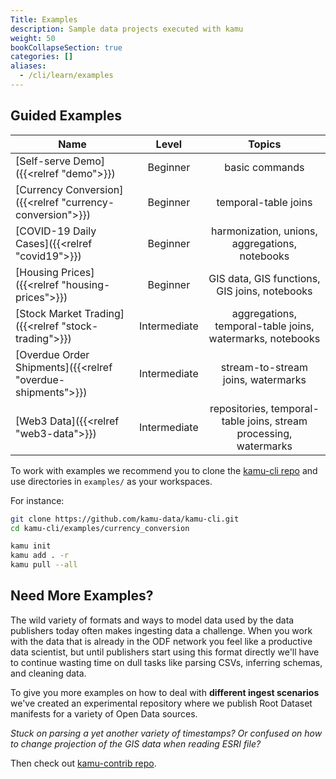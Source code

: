```yaml
---
Title: Examples
description: Sample data projects executed with kamu
weight: 50
bookCollapseSection: true
categories: []
aliases:
  - /cli/learn/examples
---
```


## Guided Examples

| Name                                                        |    Level     |                              Topics                               |
| ----------------------------------------------------------- | :----------: | :---------------------------------------------------------------: |
| [Self-serve Demo]({{<relref "demo">}})                      |   Beginner   |                          basic commands                           |
| [Currency Conversion]({{<relref "currency-conversion">}})   |   Beginner   |                       temporal-table joins                        |
| [COVID-19 Daily Cases]({{<relref "covid19">}})              |   Beginner   |          harmonization, unions, aggregations, notebooks           |
| [Housing Prices]({{<relref "housing-prices">}})             |   Beginner   |           GIS data, GIS functions, GIS joins, notebooks           |
| [Stock Market Trading]({{<relref "stock-trading">}})        | Intermediate |     aggregations, temporal-table joins, watermarks, notebooks     |
| [Overdue Order Shipments]({{<relref "overdue-shipments">}}) | Intermediate |                stream-to-stream joins, watermarks                 |
| [Web3 Data]({{<relref "web3-data">}})                       | Intermediate | repositories, temporal-table joins, stream processing, watermarks |

To work with examples we recommend you to clone the [kamu-cli repo](https://github.com/kamu-data/kamu-cli) and use directories in `examples/` as your workspaces.

For instance:

```bash
git clone https://github.com/kamu-data/kamu-cli.git
cd kamu-cli/examples/currency_conversion

kamu init
kamu add . -r
kamu pull --all
```

## Need More Examples?

The wild variety of formats and ways to model data used by the data publishers today often makes ingesting data a challenge. When you work with the data that is already in the ODF network you feel like a productive data scientist, but until publishers start using this format directly we'll have to continue wasting time on dull tasks like parsing CSVs, inferring schemas, and cleaning data.

To give you more examples on how to deal with **different ingest scenarios** we've created an experimental repository where we publish Root Dataset manifests for a variety of Open Data sources.

*Stuck on parsing a yet another variety of timestamps? Or confused on how to change projection of the GIS data when reading ESRI file?* 

Then check out [kamu-contrib repo](https://github.com/kamu-data/kamu-contrib).
